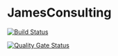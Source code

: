 # JamesConsulting

[![Build Status](https://dev.azure.com/jamesconsulting/James%20Consulting%20Framework/_apis/build/status/jamesconsultingllc.JamesConsulting%20(1)?branchName=master)](https://dev.azure.com/jamesconsulting/James%20Consulting%20Framework/_build/latest?definitionId=20&branchName=master)

[![Quality Gate Status](https://sonarcloud.io/api/project_badges/measure?project=jamesconsultingllc_JamesConsulting.Core&metric=alert_status)](https://sonarcloud.io/dashboard?id=jamesconsultingllc_JamesConsulting.Core)
